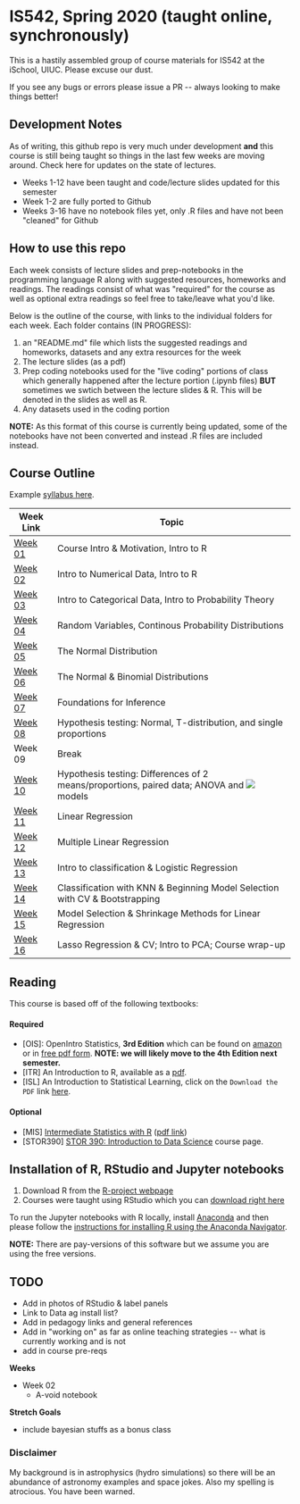 # IS542, Spring 2020 (taught online, synchronously)

This is a hastily assembled group of course materials for IS542 at the iSchool, UIUC.  Please excuse our dust.

If you see any bugs or errors please issue a PR -- always looking to make things better!

## Development Notes

As of writing, this github repo is very much under development **and** this course is still being taught so things in the last few weeks are moving around.  Check here for updates on the state of lectures.

 * Weeks 1-12 have been taught and code/lecture slides updated for this semester
 * Week 1-2 are fully ported to Github
 * Weeks 3-16 have no notebook files yet, only .R files and have not been "cleaned" for Github

## How to use this repo

Each week consists of lecture slides and prep-notebooks in the programming language R along with suggested resources, homeworks and readings.  The readings consist of what was "required" for the course as well as optional extra readings so feel free to take/leave what you'd like.

Below is the outline of the course, with links to the individual folders for each week.  Each folder contains (IN PROGRESS):
 1. an "README.md" file which lists the suggested readings and homeworks, datasets and any extra resources for the week
 1. The lecture slides (as a pdf)
 1. Prep coding notebooks used for the "live coding" portions of class which generally happened after the lecture portion (.ipynb files) **BUT** sometimes we swtich between the lecture slides & R.  This will be denoted in the slides as well as R.
 1. Any datasets used in the coding portion
 
**NOTE:** As this format of this course is currently being updated, some of the notebooks have not been converted and instead .R files are included instead.

## Course Outline

Example [syllabus here](IS542AO_syllabus.pdf).

| Week Link  | Topic |
|---|---|
| [Week 01](week01) | Course Intro & Motivation, Intro to R |
| [Week 02](week02) | Intro to Numerical Data, Intro to R |
| [Week 03](week03) | Intro to Categorical Data, Intro to Probability Theory |
| [Week 04](week04) | Random Variables, Continous Probability Distributions |
| [Week 05](week05) | The Normal Distribution |
| [Week 06](week06) | The Normal & Binomial Distributions |
| [Week 07](week07) | Foundations for Inference |
| [Week 08](week08) | Hypothesis testing: Normal, T-distribution, and single proportions |
| Week 09 | Break |
| [Week 10](week10) | Hypothesis testing: Differences of 2 means/proportions, paired data; ANOVA and <img src="https://render.githubusercontent.com/render/math?math=\chi^2"> models |
| [Week 11](week11) | Linear Regression |
| [Week 12](week12) | Multiple Linear Regression |
| [Week 13](week13) | Intro to classification & Logistic Regression |
| [Week 14](week14) | Classification with KNN & Beginning Model Selection with CV & Bootstrapping |
| [Week 15](week15) | Model Selection & Shrinkage Methods for Linear Regression |
| [Week 16](week16) | Lasso Regression & CV; Intro to PCA; Course wrap-up |


## Reading

This course is based off of the following textbooks:

#### Required
   * [OIS]: OpenIntro Statistics, **3rd Edition** which can be found on [amazon](https://www.amazon.com/OpenIntro-Statistics-CreateSpace-David-Diez/dp/1943450048/ref=pd_lpo_sbs_14_t_0?_encoding=UTF8&psc=1&refRID=GM58G07HV34YWYGD0JRP) or in [free pdf form](http://www.tf.uns.ac.rs/~omorr/radovan_omorjan_003_prII/r-examples/os3.pdf).  **NOTE: we will likely move to the 4th Edition next semester.**
   * [ITR] An Introduction to R, available as a [pdf](https://cran.r-project.org/doc/manuals/R-intro.pdf).
   * [ISL] An Introduction to Statistical Learning, click on the `Download the PDF` link [here](http://faculty.marshall.usc.edu/gareth-james/ISL/).
   
#### Optional
   * [MIS] [Intermediate Statistics with R](https://scholarworks.montana.edu/xmlui/handle/1/2999) ([pdf link](https://scholarworks.montana.edu/xmlui/bitstream/handle/1/2999/Greenwood_Book_2.1.pdf?sequence=9&isAllowed=y))
   * [STOR390] [STOR 390: Introduction to Data Science](https://idc9.github.io/stor390/) course page.


## Installation of R, RStudio and Jupyter notebooks

 1. Download R from the [R-project webpage](https://www.r-project.org/)
 1. Courses were taught using RStudio which you can [download right here](https://rstudio.com/)
 
 To run the Jupyter notebooks with R locally, install [Anaconda](https://www.anaconda.com/distribution/) and then please follow the [instructions for installing R using the Anaconda Navigator](https://docs.anaconda.com/anaconda/navigator/tutorials/r-lang/).
 
 **NOTE:** There are pay-versions of this software but we assume you are using the free versions.

## TODO

 * Add in photos of RStudio & label panels
 * Link to Data ag install list?
 * Add in pedagogy links and general references
 * Add in "working on" as far as online teaching strategies -- what is currently working and is not
 * add in course pre-reqs
 
**Weeks**
 * Week 02
    * A-void notebook
	
**Stretch Goals**
 * include bayesian stuffs as a bonus class


### Disclaimer

My background is in astrophysics (hydro simulations) so there will be an abundance of astronomy examples and space jokes.  Also my spelling is atrocious. You have been warned.
